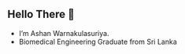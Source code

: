 ## Hello There :wave:

- I’m Ashan Warnakulasuriya.
- Biomedical Engineering Graduate from Sri Lanka

<!---
ashansw/ashansw is a ✨ special ✨ repository because its `README.md` (this file) appears on your GitHub profile.
You can click the Preview link to take a look at your changes.
--->
